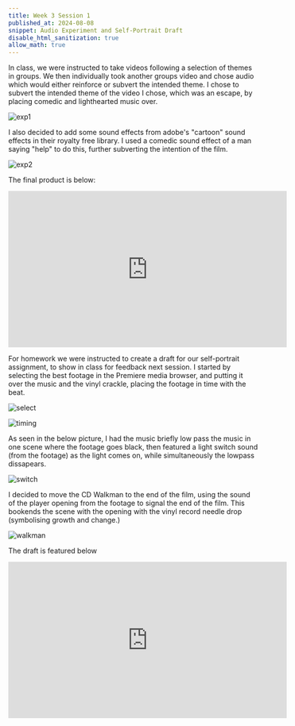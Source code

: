 ```yaml
---
title: Week 3 Session 1
published_at: 2024-08-08
snippet: Audio Experiment and Self-Portrait Draft
disable_html_sanitization: true
allow_math: true
---
```


In class, we were instructed to take videos following a selection of themes in groups. We then individually took another groups video and chose audio which would either reinforce or subvert the intended theme. I chose to subvert the intended theme of the video I chose, which was an escape, by placing comedic and lighthearted music over.

![exp1](/w03s1/exp1.png)

I also decided to add some sound effects from adobe's "cartoon" sound effects in their royalty free library. I used a comedic sound effect of a man saying "help" to do this, further subverting the intention of the film.

![exp2](/w03s1/exp2.png)

The final product is below:

<iframe width="560" height="315" src="https://www.youtube.com/embed/L0piSfWbQkI?si=wSp01_IIthL1CnqP" title="YouTube video player" frameborder="0" allow="accelerometer; autoplay; clipboard-write; encrypted-media; gyroscope; picture-in-picture; web-share" referrerpolicy="strict-origin-when-cross-origin" allowfullscreen></iframe>

For homework we were instructed to create a draft for our self-portrait assignment, to show in class for feedback next session. I started by selecting the best footage in the Premiere media browser, and putting it over the music and the vinyl crackle, placing the footage in time with the beat.

![select](/w03s1/select.png)

![timing](/w03s1/timing.png)

As seen in the below picture, I had the music briefly low pass the music in one scene where the footage goes black, then featured a light switch sound (from the footage) as the light comes on, while simultaneously the lowpass dissapears.
 
![switch](/w03s1/switch.png)

I decided to move the CD Walkman to the end of the film, using the sound of the player opening from the footage to signal the end of the film. This bookends the scene with the opening with the vinyl record needle drop (symbolising growth and change.)

![walkman](/w03s1/walkman.png)

The draft is featured below

<iframe width="560" height="315" src="https://www.youtube.com/embed/81SM4SHPsg0?si=5G2VG4shRKP-CXQt" title="YouTube video player" frameborder="0" allow="accelerometer; autoplay; clipboard-write; encrypted-media; gyroscope; picture-in-picture; web-share" referrerpolicy="strict-origin-when-cross-origin" allowfullscreen></iframe>